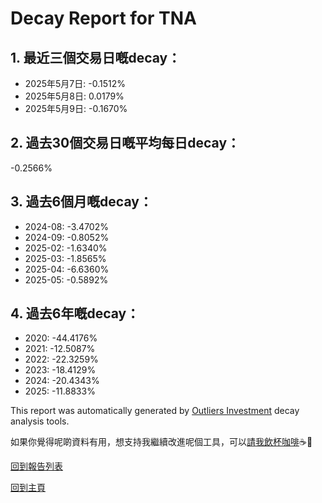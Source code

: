 # Decay Report for TNA

## 1. 最近三個交易日嘅decay：

- 2025年5月7日: -0.1512%
- 2025年5月8日: 0.0179%
- 2025年5月9日: -0.1670%

## 2. 過去30個交易日嘅平均每日decay：
-0.2566%

## 3. 過去6個月嘅decay：

- 2024-08: -3.4702%
- 2024-09: -0.8052%
- 2025-02: -1.6340%
- 2025-03: -1.8565%
- 2025-04: -6.6360%
- 2025-05: -0.5892%

## 4. 過去6年嘅decay：

- 2020: -44.4176%
- 2021: -12.5087%
- 2022: -22.3259%
- 2023: -18.4129%
- 2024: -20.4343%
- 2025: -11.8833%


This report was automatically generated by [Outliers Investment](https://outliersecon.github.io/Outliers-Investment/) decay analysis tools.

如果你覺得呢啲資料有用，想支持我繼續改進呢個工具，可以[請我飲杯咖啡](https://buymeacoffee.com/outliersecon)☕🙏

[回到報告列表](https://outliersecon.github.io/Outliers-Investment/reports/)

[回到主頁](https://outliersecon.github.io/Outliers-Investment/)